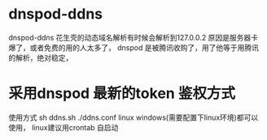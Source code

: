 # dnspod-ddns
dnspod-ddns 花生壳的动态域名解析有时候会解析到127.0.0.2 原因是服务器卡爆了，或者免费的用的人太多了，
dnspod 是被腾讯收购了，用了他等于用腾讯的解析，绝对稳定，
# 采用dnspod 最新的token 鉴权方式
使用方式 sh ddns.sh ./ddns.conf
linux windows(需要配置下linux环境)都可以使用，
linux建议用crontab 自启动
